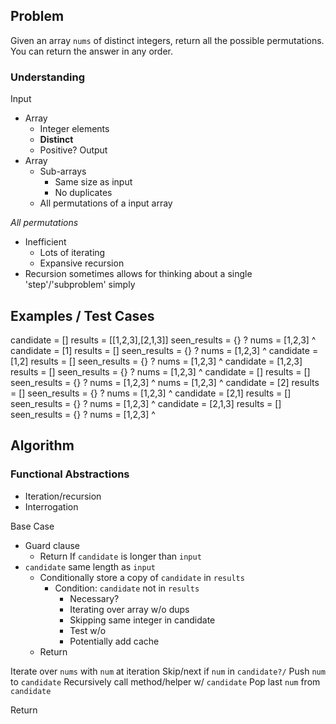 ## Problem
Given an array `nums` of distinct integers, return all the possible permutations. You can return the answer in any order.

### Understanding

Input
- Array
  - Integer elements
  - __Distinct__
  - Positive?
Output
- Array
  - Sub-arrays
    - Same size as input
    - No duplicates
  - All permutations of a input array

_All permutations_
- Inefficient
  - Lots of iterating
  - Expansive recursion
- Recursion sometimes allows for thinking about a single 'step'/'subproblem' simply

## Examples / Test Cases

candidate = []
results = [[1,2,3],[2,1,3]]
seen_results = {} ?
nums = [1,2,3]
        ^
  candidate = [1]
  results = []
  seen_results = {} ?
  nums = [1,2,3]
          ^
    candidate = [1,2]
    results = []
    seen_results = {} ?
    nums = [1,2,3]
              ^
    candidate = [1,2,3]
    results = []
    seen_results = {} ?
    nums = [1,2,3]
                ^
candidate = []
results = []
seen_results = {} ?
nums = [1,2,3]
          ^
  nums = [1,2,3]
            ^
  candidate = [2]
  results = []
  seen_results = {} ?
  nums = [1,2,3]
          ^
    candidate = [2,1]
    results = []
    seen_results = {} ?
    nums = [1,2,3]
            ^
      candidate = [2,1,3]
      results = []
      seen_results = {} ?
      nums = [1,2,3]
                  ^
## Algorithm
### Functional Abstractions
- Iteration/recursion
- Interrogation

Base Case
- Guard clause
  - Return If `candidate` is longer than `input`
- `candidate` same length as `input`
  - Conditionally store a copy of `candidate` in `results`
    - Condition: `candidate` not in `results`
      - Necessary?
      - Iterating over array w/o dups
      - Skipping same integer in candidate
      - Test w/o
      - Potentially add cache
  - Return

Iterate over `nums` with `num` at iteration
  Skip/next if `num` in `candidate?/`
  Push `num` to `candidate`
  Recursively call method/helper w/ `candidate`
  Pop last `num` from `candidate`

Return
